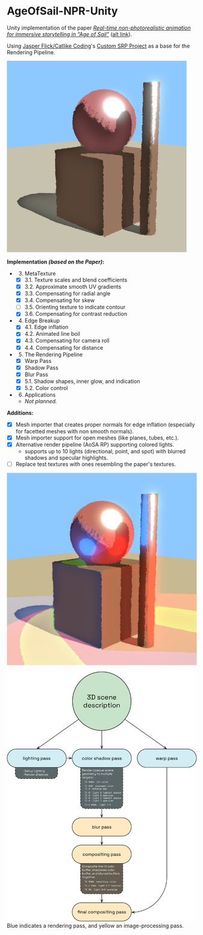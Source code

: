 # AgeOfSail-NPR-Unity

Unity implementation of the paper _[Real-time non-photorealistic animation for immersive storytelling in “Age of Sail”](https://www.sciencedirect.com/science/article/pii/S2590148619300123#eq0002)_ ([alt link](https://storage.googleapis.com/pub-tools-public-publication-data/pdf/391e12ba29e5430c9016a1c66846a3dbf6438bb8.pdf)).

Using [Jasper Flick/Catlike Coding](https://catlikecoding.com/)'s [Custom SRP Project](https://bitbucket.org/catlikecoding-projects/custom-srp-project/src/master/) as a base for the Rendering Pipeline.

![Screenshot of the result in Unity.](/screenshot.jpg)

**Implementation _(based on the Paper)_:**
- 3. MetaTexture
    - [x] 3.1. Texture scales and blend coefficients
    - [X] 3.2. Approximate smooth UV gradients
    - [X] 3.3. Compensating for radial angle
    - [x] 3.4. Compensating for skew
    - [ ] 3.5. Orienting texture to indicate contour
    - [x] 3.6. Compensating for contrast reduction

- 4. Edge Breakup
    - [x] 4.1. Edge inflation
    - [X] 4.2. Animated line boil
    - [X] 4.3. Compensating for camera roll
    - [x] 4.4. Compensating for distance

- 5. The Rendering Pipeline
    - [x] Warp Pass
    - [X] Shadow Pass
    - [X] Blur Pass
    - [X] 5.1. Shadow shapes, inner glow, and indication
    - [X] 5.2. Color control

- 6. Applications
    - _Not planned._

**Additions:**
- [X] Mesh importer that creates proper normals for edge inflation (especially for facetted meshes with non smooth normals).
- [X] Mesh importer support for open meshes (like planes, tubes, etc.).
- [X] Alternative render pipeline (AoSA RP) supporting colored lights.
    - supports up to 10 lights (directional, point, and spot) with blurred shadows and specular highlights.
- [ ] Replace test textures with ones resembling the paper's textures.

![Screenshot of colored lights in Unity.](/screenshotColoredLights.jpg)

![Scheme of the AoSA rendering pipeline.](/AoSA%20RP%20scheme.png)
Blue indicates a rendering pass, and yellow an image-processing pass.
